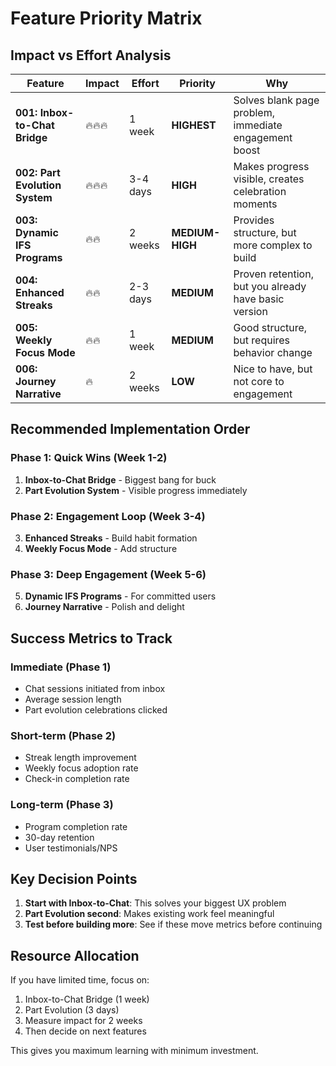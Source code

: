 # Feature Priority Matrix

## Impact vs Effort Analysis

| Feature                        | Impact | Effort   | Priority        | Why                                                   |
| ------------------------------ | ------ | -------- | --------------- | ----------------------------------------------------- |
| **001: Inbox-to-Chat Bridge**  | 🔥🔥🔥 | 1 week   | **HIGHEST**     | Solves blank page problem, immediate engagement boost |
| **002: Part Evolution System** | 🔥🔥🔥 | 3-4 days | **HIGH**        | Makes progress visible, creates celebration moments   |
| **003: Dynamic IFS Programs**  | 🔥🔥   | 2 weeks  | **MEDIUM-HIGH** | Provides structure, but more complex to build         |
| **004: Enhanced Streaks**      | 🔥🔥   | 2-3 days | **MEDIUM**      | Proven retention, but you already have basic version  |
| **005: Weekly Focus Mode**     | 🔥🔥   | 1 week   | **MEDIUM**      | Good structure, but requires behavior change          |
| **006: Journey Narrative**     | 🔥     | 2 weeks  | **LOW**         | Nice to have, but not core to engagement              |

## Recommended Implementation Order

### Phase 1: Quick Wins (Week 1-2)

1. **Inbox-to-Chat Bridge** - Biggest bang for buck
2. **Part Evolution System** - Visible progress immediately

### Phase 2: Engagement Loop (Week 3-4)

3. **Enhanced Streaks** - Build habit formation
4. **Weekly Focus Mode** - Add structure

### Phase 3: Deep Engagement (Week 5-6)

5. **Dynamic IFS Programs** - For committed users
6. **Journey Narrative** - Polish and delight

## Success Metrics to Track

### Immediate (Phase 1)

- Chat sessions initiated from inbox
- Average session length
- Part evolution celebrations clicked

### Short-term (Phase 2)

- Streak length improvement
- Weekly focus adoption rate
- Check-in completion rate

### Long-term (Phase 3)

- Program completion rate
- 30-day retention
- User testimonials/NPS

## Key Decision Points

1. **Start with Inbox-to-Chat**: This solves your biggest UX problem
2. **Part Evolution second**: Makes existing work feel meaningful
3. **Test before building more**: See if these move metrics before continuing

## Resource Allocation

If you have limited time, focus on:

1. Inbox-to-Chat Bridge (1 week)
2. Part Evolution (3 days)
3. Measure impact for 2 weeks
4. Then decide on next features

This gives you maximum learning with minimum investment.
